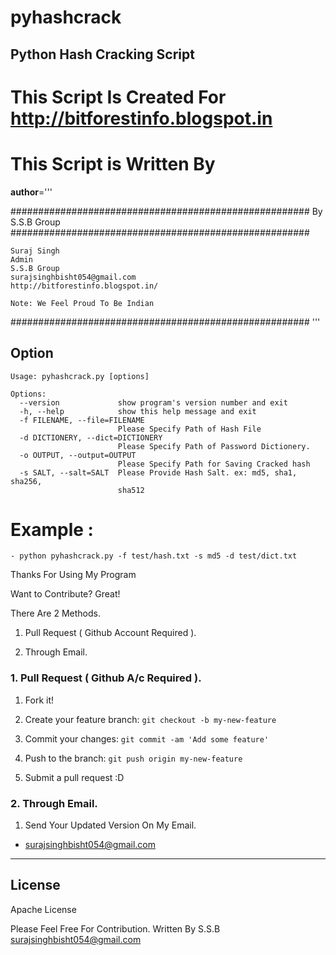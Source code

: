# pyhashcrack
## Python Hash Cracking Script
# This Script Is Created For http://bitforestinfo.blogspot.in
# This Script is Written By
__author__='''

######################################################
                By S.S.B Group                          
######################################################

    Suraj Singh
    Admin
    S.S.B Group
    surajsinghbisht054@gmail.com
    http://bitforestinfo.blogspot.in/

    Note: We Feel Proud To Be Indian
######################################################
'''

## Option

```
Usage: pyhashcrack.py [options] 

Options:
  --version             show program's version number and exit
  -h, --help            show this help message and exit
  -f FILENAME, --file=FILENAME
                        Please Specify Path of Hash File
  -d DICTIONERY, --dict=DICTIONERY
                        Please Specify Path of Password Dictionery.
  -o OUTPUT, --output=OUTPUT
                        Please Specify Path for Saving Cracked hash
  -s SALT, --salt=SALT  Please Provide Hash Salt. ex: md5, sha1, sha256,
                        sha512
```

# Example : 

	- python pyhashcrack.py -f test/hash.txt -s md5 -d test/dict.txt 





Thanks For Using My Program


Want to Contribute? Great!


There Are 2 Methods.

1. Pull Request ( Github Account Required ).

2. Through Email.


### 1. Pull Request ( Github A/c Required ). 

1. Fork it!

2. Create your feature branch: `git checkout -b my-new-feature`

3. Commit your changes: `git commit -am 'Add some feature'`

4. Push to the branch: `git push origin my-new-feature`

5. Submit a pull request :D



### 2. Through Email.

1. Send Your Updated Version On My Email.

- surajsinghbisht054@gmail.com


----

## License

Apache License

Please Feel Free For Contribution.
Written By 
  S.S.B
  surajsinghbisht054@gmail.com
  
